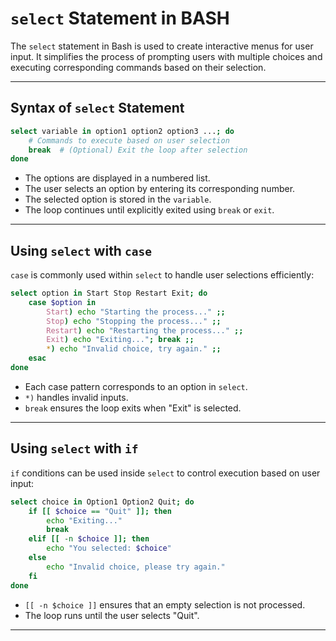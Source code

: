 # ****`select`** Statement in BASH**

The `select` statement in Bash is used to create interactive menus for user input. It simplifies the process of prompting users with multiple choices and executing corresponding commands based on their selection.

---

## **Syntax of **`select`** Statement**

```bash
select variable in option1 option2 option3 ...; do
    # Commands to execute based on user selection
    break  # (Optional) Exit the loop after selection
done
```

- The options are displayed in a numbered list.
- The user selects an option by entering its corresponding number.
- The selected option is stored in the `variable`.
- The loop continues until explicitly exited using `break` or `exit`.

---

## **Using **`select`** with **`case`****

`case` is commonly used within `select` to handle user selections efficiently:

```bash
select option in Start Stop Restart Exit; do
    case $option in
        Start) echo "Starting the process..." ;;
        Stop) echo "Stopping the process..." ;;
        Restart) echo "Restarting the process..." ;;
        Exit) echo "Exiting..."; break ;;
        *) echo "Invalid choice, try again." ;;
    esac
done
```

- Each case pattern corresponds to an option in `select`.
- `*)` handles invalid inputs.
- `break` ensures the loop exits when "Exit" is selected.

---

## **Using **`select`** with **`if`****

`if` conditions can be used inside `select` to control execution based on user input:

```bash
select choice in Option1 Option2 Quit; do
    if [[ $choice == "Quit" ]]; then
        echo "Exiting..."
        break
    elif [[ -n $choice ]]; then
        echo "You selected: $choice"
    else
        echo "Invalid choice, please try again."
    fi
done
```

- `[[ -n $choice ]]` ensures that an empty selection is not processed.
- The loop runs until the user selects "Quit".

---
